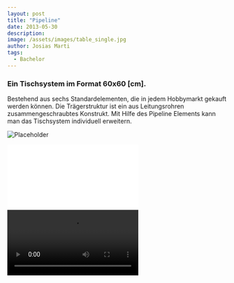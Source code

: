 ```yaml
---
layout: post
title: "Pipeline"
date: 2013-05-30
description:
image: /assets/images/table_single.jpg
author: Josias Marti
tags:
  - Bachelor
---
```


### Ein Tischsystem im Format 60x60 [cm].
Bestehend aus sechs Standardelementen, die in jedem Hobbymarkt gekauft werden können.
Die Trägerstruktur ist ein aus Leitungsrohren zusammengeschraubtes Konstrukt.
Mit Hilfe des Pipeline Elements kann man das Tischsystem individuell erweitern.

![Placeholder](/assets/images/pipeline_02.jpg)


<iframe style="border: none;" src="/assets/pipeline.html"></iframe>

<video autobuffer autoplay controls> 
    <source src="/assets/video/pipe.mp4"></source>
</video>